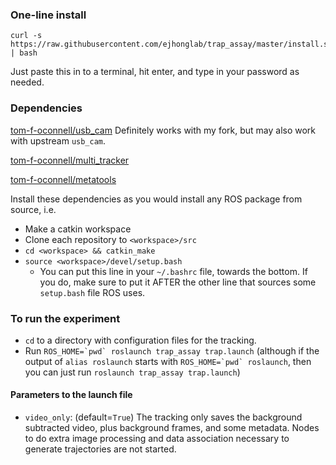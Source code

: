 
### One-line install
```
curl -s https://raw.githubusercontent.com/ejhonglab/trap_assay/master/install.sh | bash
```
Just paste this in to a terminal, hit enter, and type in your password as needed.

### Dependencies

[tom-f-oconnell/usb_cam](https://github.com/tom-f-oconnell/usb_cam)
Definitely works with my fork, but may also work with upstream `usb_cam`.

[tom-f-oconnell/multi_tracker](https://github.com/tom-f-oconnell/multi_tracker)

[tom-f-oconnell/metatools](https://github.com/tom-f-oconnell/metatools)


Install these dependencies as you would install any ROS package from source, i.e.

- Make a catkin workspace
- Clone each repository to `<workspace>/src`
- `cd <workspace> && catkin_make`
- `source <workspace>/devel/setup.bash`
	- You can put this line in your `~/.bashrc` file, towards the bottom. If you do, make sure to put it AFTER the other line that sources some `setup.bash` file ROS uses.

### To run the experiment

- `cd` to a directory with configuration files for the tracking.
- Run ```ROS_HOME=`pwd` roslaunch trap_assay trap.launch```
  (although if the output of `alias roslaunch` starts with 
  ```ROS_HOME=`pwd` roslaunch```, then you can just run 
  ```roslaunch trap_assay trap.launch```)

#### Parameters to the launch file

- `video_only`: (default=`True`) The tracking only saves the background subtracted video, plus background frames, and some metadata. Nodes to do extra image processing and data association necessary to generate trajectories are not started.

